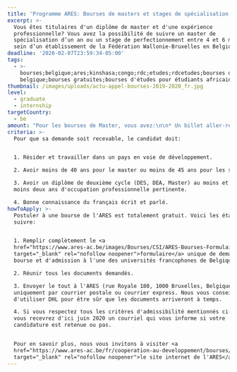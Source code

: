 ```yaml
---
title: 'Programme ARES: Bourses de masters et stages de spécialisation en Belgique'
excerpt: >-
  Vous êtes titulaires d'un diplôme de master et d'une expérience
  professionnelle? Vous avez la possibilité de suivre un master de
  spécialisation d’un an ou un stage de perfectionnement entre 4 et 6 mois au
  sein d’un établissement de la Fédération Wallonie-Bruxelles en Belgique. 
deadline: '2020-02-07T23:59:34-05:00'
tags:
  - >-
    bourses;belgique;ares;kinshasa;congo;rdc;etudes;rdcetudes;bourses d'études
    belgique;bourses gratuites;bourses d'études pour étudiants africains
thumbnail: /images/uploads/actu-appel-bourses-2019-2020_fr.jpg
level:
  - graduate
  - internship
targetCountry:
  - be
amount: "Pour les bourses de Master, vous avez:\n\n* Un billet aller-retour par année académique;\n* **1150\_€/mois** pour une durée de 12 mois comme frais d'allocation mensuelle;\n* 150\_€ à l'arrivée du boursier comme frais de mission;\n* 700\_€ à l'arrivée du boursier comme frais d'installation, didactiques et de retour;\n* Une réduction des frais d'inscription;\n* Frais d'assurance payés par ARES;\n* Des frais de déplacement dans le cadre de formations interuniversitaires sont aussi remboursées.\n\nPour les bourses de Stage, vous avez:\n\n* Un billet aller-retour année académique;\n* Une allocation mensuelle qui varie selon la durée de votre séjour. 83\_€/jour pour des durées de 8 à 17 jour ou 1400\_€/mois pour le reste;\n* 150 € à l'arrivée du boursier comme frais de mission;\n* Frais d'assurance payés par ARES;\n* Des frais de déplacement dans le cadre de formations interuniversitaires sont aussi remboursées."
criteria: >-
  Pour que sa demande soit recevable, le candidat doit:


  1. Résider et travailler dans un pays en voie de développement.

  2. Avoir moins de 40 ans pour le master ou moins de 45 ans pour les stages.

  3. Avoir un diplôme de deuxième cycle (DES, DEA, Master) au moins et avoir au
  moins deux ans d'occupation professionnelle pertinente.

  4. Bonne connaissance du français écrit et parlé.
howToApply: >-
  Postuler à une bourse de l'ARES est totalement gratuit. Voici les étapes à
  suivre:


  1. Remplir complètement le <a
  href="https://www.ares-ac.be/images/Bourses/CSI/ARES-Bourses-Formulaire-de-candidature-2020-2021.doc"
  target="_blank" rel="nofollow noopener">formulaire</a> unique de demande de
  bourse et d'admission à l'une des universités francophones de Belgique.

  2. Réunir tous les documents demandés.

  3. Envoyer le tout à l'ARES (rue Royale 180, 1000 Bruxelles, Belgique)
  uniquement par courrier postale ou courrier express. Nous vous conseillons
  d'utiliser DHL pour être sûr que les documents arriveront à temps.

  4. Si vous respectez tous les critères d'admissibilité mentionnés ci-haut,
  vous recevrez d'ici juin 2020 un courriel qui vous informe si votre
  candidature est retenue ou pas.


  Pour en savoir plus, nous vous invitons à visiter <a
  href="https://www.ares-ac.be/fr/cooperation-au-developpement/bourses/masters-et-stages-en-belgique"
  target="_blank" rel="nofollow noopener">le site internet de l'ARES</a>.
---
```


